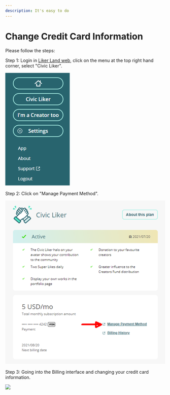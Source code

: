 ```yaml
---
description: It's easy to do
---
```


# Change Credit Card Information

Please follow the steps:

Step 1: Login in [Liker Land web](https://liker.land/), click on the menu at the top right hand corner, select "Civic Liker".

![](../../.gitbook/assets/civic-liker-menu-en.png)

Step 2: Click on "Manage Payment Method".

![](../../.gitbook/assets/civic-liker-change-credit-card-info-en.png)

Step 3: Going into the Billing interface and changing your credit card information.

![](https://gblobscdn.gitbook.com/assets%2F-LL4mdaVjNgL6A1--PV0%2F-MMT16wjjb4_9DY1thwL%2F-MMT2GJUQVLAsGs7JxHZ%2Fimage.png?alt=media&token=8b6d72e9-3988-4a1a-9137-1a8ec2bab571)


